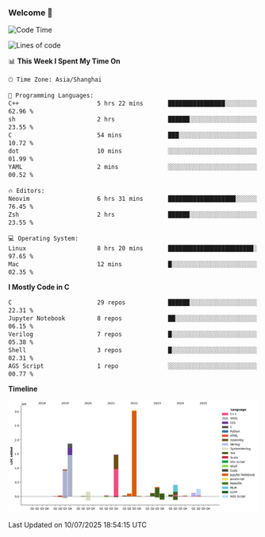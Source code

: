 ### Welcome 👋

<!--START_SECTION:waka-->
![Code Time](http://img.shields.io/badge/Code%20Time-2%2C077%20hrs%2039%20mins-blue)

![Lines of code](https://img.shields.io/badge/From%20Hello%20World%20I%27ve%20Written-9.1%20million%20lines%20of%20code-blue)

📊 **This Week I Spent My Time On** 

```text
🕑︎ Time Zone: Asia/Shanghai

💬 Programming Languages: 
C++                      5 hrs 22 mins       ████████████████░░░░░░░░░   62.96 % 
sh                       2 hrs               ██████░░░░░░░░░░░░░░░░░░░   23.55 % 
C                        54 mins             ███░░░░░░░░░░░░░░░░░░░░░░   10.72 % 
dot                      10 mins             ░░░░░░░░░░░░░░░░░░░░░░░░░   01.99 % 
YAML                     2 mins              ░░░░░░░░░░░░░░░░░░░░░░░░░   00.52 % 

🔥 Editors: 
Neovim                   6 hrs 31 mins       ███████████████████░░░░░░   76.45 % 
Zsh                      2 hrs               ██████░░░░░░░░░░░░░░░░░░░   23.55 % 

💻 Operating System: 
Linux                    8 hrs 20 mins       ████████████████████████░   97.65 % 
Mac                      12 mins             █░░░░░░░░░░░░░░░░░░░░░░░░   02.35 % 
```

**I Mostly Code in C** 

```text
C                        29 repos            ██████░░░░░░░░░░░░░░░░░░░   22.31 % 
Jupyter Notebook         8 repos             ██░░░░░░░░░░░░░░░░░░░░░░░   06.15 % 
Verilog                  7 repos             █░░░░░░░░░░░░░░░░░░░░░░░░   05.38 % 
Shell                    3 repos             █░░░░░░░░░░░░░░░░░░░░░░░░   02.31 % 
AGS Script               1 repo              ░░░░░░░░░░░░░░░░░░░░░░░░░   00.77 % 
```



**Timeline**

![Lines of Code chart](https://raw.githubusercontent.com/Bohan-hu/Bohan-hu/master/assets/bar_graph.png)


 Last Updated on 10/07/2025 18:54:15 UTC
<!--END_SECTION:waka-->




